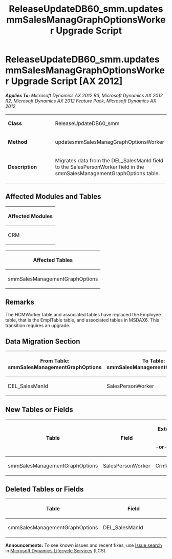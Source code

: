 ﻿---
title: ReleaseUpdateDB60_smm.updatesmmSalesManagGraphOptionsWorker Upgrade Script
TOCTitle: ReleaseUpdateDB60_smm.updatesmmSalesManagGraphOptionsWorker Upgrade Script
ms:assetid: 14c2bf13-5dff-1af9-2007-e42e392f1d8e
ms:mtpsurl: https://msdn.microsoft.com/en-us/library/JJ718524(v=AX.60)
ms:contentKeyID: 49706808
ms.date: 05/18/2015
mtps_version: v=AX.60
---

# ReleaseUpdateDB60\_smm.updatesmmSalesManagGraphOptionsWorker Upgrade Script [AX 2012]


_**Applies To:** Microsoft Dynamics AX 2012 R3, Microsoft Dynamics AX 2012 R2, Microsoft Dynamics AX 2012 Feature Pack, Microsoft Dynamics AX 2012_

<table>
<colgroup>
<col style="width: 50%" />
<col style="width: 50%" />
</colgroup>
<tbody>
<tr class="odd">
<td><p><strong>Class</strong></p></td>
<td><p>ReleaseUpdateDB60_smm</p></td>
</tr>
<tr class="even">
<td><p><strong>Method</strong></p></td>
<td><p>updatesmmSalesManagGraphOptionsWorker</p></td>
</tr>
<tr class="odd">
<td><p><strong>Description</strong></p></td>
<td><p>Migrates data from the DEL_SalesManId field to the SalesPersonWorker field in the smmSalesManagementGraphOptions table.</p></td>
</tr>
</tbody>
</table>


## Affected Modules and Tables

<table>
<colgroup>
<col style="width: 100%" />
</colgroup>
<thead>
<tr class="header">
<th><p>Affected Modules</p></th>
</tr>
</thead>
<tbody>
<tr class="odd">
<td><p>CRM</p></td>
</tr>
</tbody>
</table>


<table>
<colgroup>
<col style="width: 100%" />
</colgroup>
<thead>
<tr class="header">
<th><p>Affected Tables</p></th>
</tr>
</thead>
<tbody>
<tr class="odd">
<td><p>smmSalesManagementGraphOptions</p></td>
</tr>
</tbody>
</table>


## Remarks

The HCMWorker table and associated tables have replaced the Employee table, that is the EmplTable table, and associated tables in MSDAX6. This transition requires an upgrade.

## Data Migration Section

<table>
<colgroup>
<col style="width: 50%" />
<col style="width: 50%" />
</colgroup>
<thead>
<tr class="header">
<th><p>From Table: smmSalesManagementGraphOptions</p></th>
<th><p>To Table: smmSalesManagementGraphOptions</p></th>
</tr>
</thead>
<tbody>
<tr class="odd">
<td><p>DEL_SalesManId</p></td>
<td><p>SalesPersonWorker</p></td>
</tr>
</tbody>
</table>


## New Tables or Fields

<table>
<colgroup>
<col style="width: 33%" />
<col style="width: 33%" />
<col style="width: 33%" />
</colgroup>
<thead>
<tr class="header">
<th><p>Table</p></th>
<th><p>Field</p></th>
<th><p>Extended Data Type</p>
<p>-or- Base Enum</p></th>
</tr>
</thead>
<tbody>
<tr class="odd">
<td><p>smmSalesManagementGraphOptions</p></td>
<td><p>SalesPersonWorker</p></td>
<td><p>CrmWorkerRecId</p></td>
</tr>
</tbody>
</table>


## Deleted Tables or Fields

<table>
<colgroup>
<col style="width: 50%" />
<col style="width: 50%" />
</colgroup>
<thead>
<tr class="header">
<th><p>Table</p></th>
<th><p>Field</p></th>
</tr>
</thead>
<tbody>
<tr class="odd">
<td><p>smmSalesManagementGraphOptions</p></td>
<td><p>DEL_SalesManId</p></td>
</tr>
</tbody>
</table>

  
**Announcements:** To see known issues and recent fixes, use [Issue search](http://go.microsoft.com/fwlink/?linkid=389258) in [Microsoft Dynamics Lifecycle Services](http://go.microsoft.com/fwlink/?linkid=306505) (LCS).

